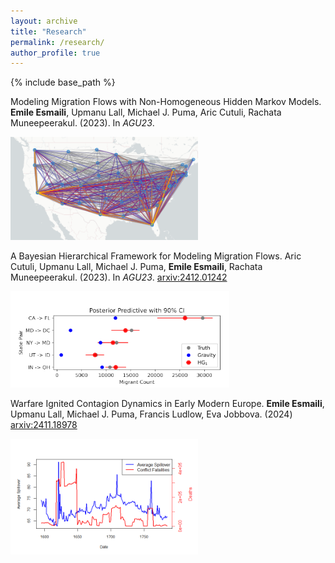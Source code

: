 ```yaml
---
layout: archive
title: "Research"
permalink: /research/
author_profile: true
---
```


{% include base_path %}


Modeling Migration Flows with Non-Homogeneous Hidden Markov Models. **Emile Esmaili**, Upmanu Lall, Michael J. Puma, Aric Cutuli, Rachata Muneepeerakul. (2023). In *AGU23*.

<img src="/files/research/flowsmap.PNG" alt="hmmpaper" width="300"/>

A Bayesian Hierarchical Framework for Modeling Migration Flows. Aric Cutuli, Upmanu Lall, Michael J. Puma, **Emile Esmaili**, Rachata Muneepeerakul. (2023). In *AGU23*.
 [arxiv:2412.01242](https://arxiv.org/abs/2412.01242)
 
<img src="/files/research/aric_paper.PNG" alt="bayesiampaper" width="350"/>


Warfare Ignited Contagion Dynamics in Early Modern Europe. **Emile Esmaili**, Upmanu Lall, Michael J. Puma, Francis Ludlow, Eva Jobbova. (2024)
 [arxiv:2411.18978](https://arxiv.org/abs/2411.18978)

<img src="/files/research/contagion_paper.png" alt="contagionpaper" width="300"/>

